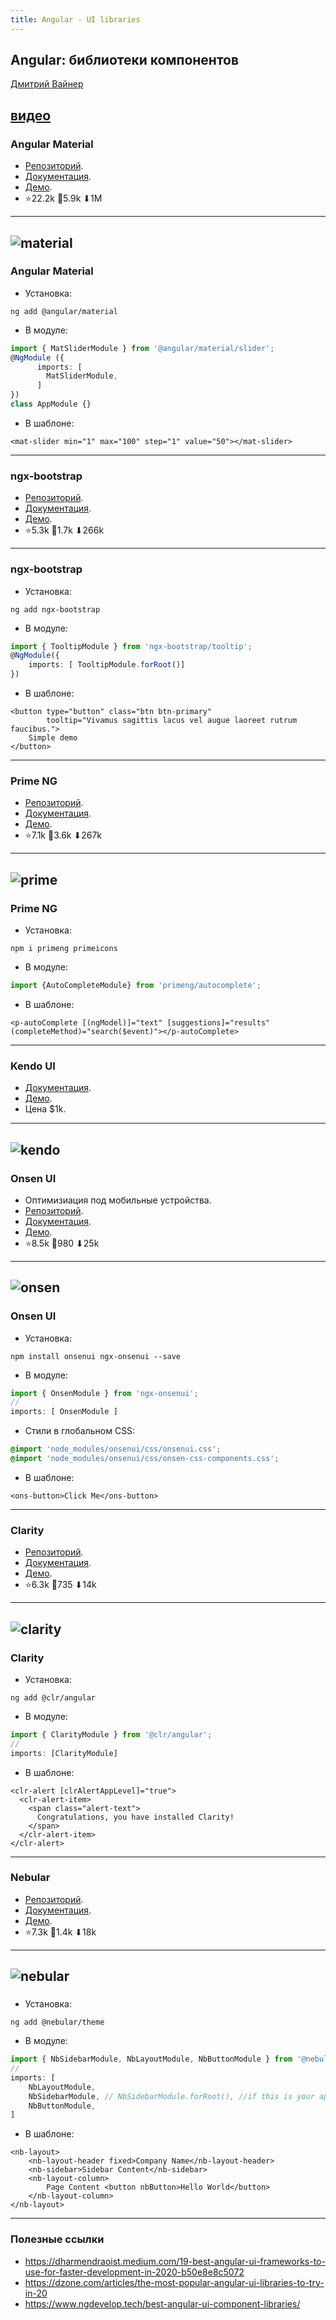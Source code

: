 ```yaml
---
title: Angular - UI libraries
---
```


## Angular: библиотеки компонентов

[Дмитрий Вайнер](https://github.com/dmitryweiner)

[видео](https://drive.google.com/file/d/14-jBiba-gavdDzmBG7NFcdLy3Xf0UIqi/view?usp=sharing)
---

### Angular Material
* [Репозиторий](https://github.com/angular/components).
* [Документация](https://material.angular.io/components/categories).
* [Демо](https://material-density.glitch.me/).
* ⭐22.2k 🍴5.9k ⬇1M
---

![material](assets/angular-ui/material.png)
---

### Angular Material
* Установка:
```shell
ng add @angular/material
```
* В модуле:
```ts
import { MatSliderModule } from '@angular/material/slider';
@NgModule ({
      imports: [
        MatSliderModule,
      ]
})
class AppModule {}
```
* В шаблоне:
```angular2html
<mat-slider min="1" max="100" step="1" value="50"></mat-slider>
```
---

### ngx-bootstrap
* [Репозиторий](https://github.com/valor-software/ngx-bootstrap).
* [Документация](https://valor-software.com/ngx-bootstrap/#/documentation).
* [Демо](https://codesandbox.io/s/j3qz78qvzy).
* ⭐5.3k 🍴1.7k ⬇266k
---

### ngx-bootstrap
* Установка:
```shell
ng add ngx-bootstrap
```
* В модуле:
```ts
import { TooltipModule } from 'ngx-bootstrap/tooltip';
@NgModule({
    imports: [ TooltipModule.forRoot()]
})
```
* В шаблоне:
```angular2html
<button type="button" class="btn btn-primary"
        tooltip="Vivamus sagittis lacus vel augue laoreet rutrum faucibus.">
    Simple demo
</button>
```
---

### Prime NG
* [Репозиторий](https://github.com/primefaces/primeng).
* [Документация](https://primefaces.org/primeng/showcase/#/setup).
* [Демо](https://primefaces.org/primeng/showcase/#/).
* ⭐7.1k 🍴3.6k ⬇267k
---

![prime](assets/angular-ui/prime.png)
---

### Prime NG
* Установка:
```shell
npm i primeng primeicons
```
* В модуле:
```ts
import {AutoCompleteModule} from 'primeng/autocomplete';
```
* В шаблоне:
```angular2html
<p-autoComplete [(ngModel)]="text" [suggestions]="results" (completeMethod)="search($event)"></p-autoComplete>
```
---

### Kendo UI
* [Документация](https://www.telerik.com/kendo-angular-ui/components/buttons/).
* [Демо](https://www.telerik.com/kendo-angular-ui/components/).
* Цена $1k.
---

![kendo](assets/angular-ui/kendo.png)
---

### Onsen UI
* Оптимизиация под мобильные устройства.
* [Репозиторий](https://github.com/OnsenUI/OnsenUI).
* [Документация](https://onsen.io/v2/guide/angular2/).
* [Демо](https://onsen.io/angular2/).
* ⭐8.5k 🍴980 ⬇25k
---

![onsen](assets/angular-ui/onsen.png)
---

### Onsen UI
* Установка:
```shell
npm install onsenui ngx-onsenui --save
```
* В модуле:
```ts
import { OnsenModule } from 'ngx-onsenui';
//
imports: [ OnsenModule ]
```
* Стили в глобальном CSS:
```scss
@import 'node_modules/onsenui/css/onsenui.css';
@import 'node_modules/onsenui/css/onsen-css-components.css';
```
* В шаблоне:
```angular2html
<ons-button>Click Me</ons-button>
```
---

### Clarity
* [Репозиторий](https://github.com/vmware/clarity).
* [Документация](https://clarity.design/get-started/developing/angular/).
* [Демо](https://amellnik.github.io/clarity-demo/inputs).
* ⭐6.3k 🍴735 ⬇14k
---

![clarity](assets/angular-ui/clarity.png)
---

### Clarity
* Установка:
```shell
ng add @clr/angular
```
* В модуле:
```ts
import { ClarityModule } from '@clr/angular';
//
imports: [ClarityModule]
```
* В шаблоне:
```angular2html
<clr-alert [clrAlertAppLevel]="true">
  <clr-alert-item>
    <span class="alert-text">
      Congratulations, you have installed Clarity!
    </span>
  </clr-alert-item>
</clr-alert>
```
---

### Nebular
* [Репозиторий](https://github.com/akveo/nebular).
* [Документация](https://akveo.github.io/nebular/docs/getting-started/what-is-nebular#what-is-nebular).
* [Демо](https://www.akveo.com/ngx-admin/pages/dashboard?theme=material-light).
* ⭐7.3k 🍴1.4k ⬇18k
---

![nebular](assets/angular-ui/nebular.png)
---

### 
* Установка:
```shell
ng add @nebular/theme
```
* В модуле:
```ts
import { NbSidebarModule, NbLayoutModule, NbButtonModule } from '@nebular/theme';
//
imports: [
    NbLayoutModule,
    NbSidebarModule, // NbSidebarModule.forRoot(), //if this is your app.module
    NbButtonModule,
]
```
* В шаблоне:
```angular2html
<nb-layout>
    <nb-layout-header fixed>Company Name</nb-layout-header>
    <nb-sidebar>Sidebar Content</nb-sidebar>
    <nb-layout-column>
        Page Content <button nbButton>Hello World</button>
    </nb-layout-column>
</nb-layout>
```
---

### Полезные ссылки
* https://dharmendraoist.medium.com/19-best-angular-ui-frameworks-to-use-for-faster-development-in-2020-b50e8e8c5072
* https://dzone.com/articles/the-most-popular-angular-ui-libraries-to-try-in-20
* https://www.ngdevelop.tech/best-angular-ui-component-libraries/